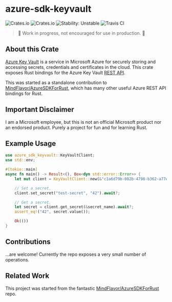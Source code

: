 # azure-sdk-keyvault

![Crates.io](https://img.shields.io/crates/v/azure-sdk-rust)
![Crates.io](https://img.shields.io/crates/l/azure-sdk-rust)
![Stability: Unstable](https://img.shields.io/badge/stability-unstable-red)
![Travis CI](https://img.shields.io/travis/guywaldman/azure-sdk-keyvault)



> 🚧 Work in progress, not encouraged for use in production. 🚧

## About this Crate

[Azure Key Vault](https://azure.microsoft.com/en-us/services/key-vault/) is a service in Microsoft Azure for securely storing and accessing secrets, credentials and certificates in the cloud.
This crate exposes Rust bindings for the Azure Key Vault [REST API](https://docs.microsoft.com/en-us/rest/api/keyvault/).

This was started as a standalone contribution to [MindFlavor/AzureSDKForRust](https://github.com/MindFlavor/AzureSDKForRust),
which has many other useful Azure REST API bindings for Rust.

## Important Disclaimer

I am a Microsoft employee, but this is not an official Microsoft product nor an endorsed product.
Purely a project for fun and for learning Rust.

## Example Usage

```rust
use azure_sdk_keyvault::KeyVaultClient;
use std::env;

#[tokio::main]
async fn main() -> Result<(), Box<dyn std::error::Error>> {
    let mut client = KeyVaultClient::new(&"c1a6d79b-082b-4798-b362-a77e96de50db", &"SUPER_SECRET_KEY", &"bc598e67-03d8-44d5-aa46-8289b9a39a14", &"test-keyvault");

    // Set a secret.
    client.set_secret("test-secret", "42").await?;

    // Get a secret.
    let secret = client.get_secret(&secret_name).await?;
    assert_eq!("42", secret.value());

    Ok(())
}
```

## Contributions

...are welcome! Currently the repo exposes a very small number of operations.

## Related Work

This project was started from the fantastic [MindFlavor/AzureSDKForRust](https://github.com/MindFlavor/AzureSDKForRust) repo.
